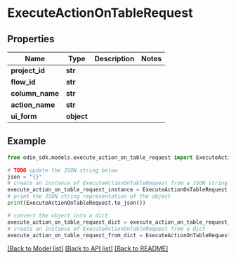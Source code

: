 # ExecuteActionOnTableRequest


## Properties

Name | Type | Description | Notes
------------ | ------------- | ------------- | -------------
**project_id** | **str** |  | 
**flow_id** | **str** |  | 
**column_name** | **str** |  | 
**action_name** | **str** |  | 
**ui_form** | **object** |  | 

## Example

```python
from odin_sdk.models.execute_action_on_table_request import ExecuteActionOnTableRequest

# TODO update the JSON string below
json = "{}"
# create an instance of ExecuteActionOnTableRequest from a JSON string
execute_action_on_table_request_instance = ExecuteActionOnTableRequest.from_json(json)
# print the JSON string representation of the object
print(ExecuteActionOnTableRequest.to_json())

# convert the object into a dict
execute_action_on_table_request_dict = execute_action_on_table_request_instance.to_dict()
# create an instance of ExecuteActionOnTableRequest from a dict
execute_action_on_table_request_from_dict = ExecuteActionOnTableRequest.from_dict(execute_action_on_table_request_dict)
```
[[Back to Model list]](../README.md#documentation-for-models) [[Back to API list]](../README.md#documentation-for-api-endpoints) [[Back to README]](../README.md)


